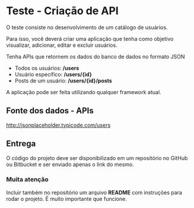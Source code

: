 # Teste - Criação de API

O teste consiste no desenvolvimento de um catálogo de usuários.

Para isso, você deverá criar uma aplicação que tenha como objetivo visualizar, adicionar, editar e excluir usuários.

 Tenha APIs que retornem os dados do banco de dados no formato JSON
   * Todos os usuários: **/users**
   * Usuário específico: **/users/{id}**
   * Posts de um usuário: **/users/{id}/posts**

A aplicação pode ser feita utilizando qualquer framework atual.

## Fonte dos dados - APIs
http://jsonplaceholder.typicode.com/users

## Entrega

O código do projeto deve ser disponibilizado em um repositório no GitHub ou Bitbucket e ser enviado apenas o link do mesmo.

### Muita atenção

Incluir também no repositório um arquivo **README** com instruções para rodar o projeto. É muito importante que funcione.
